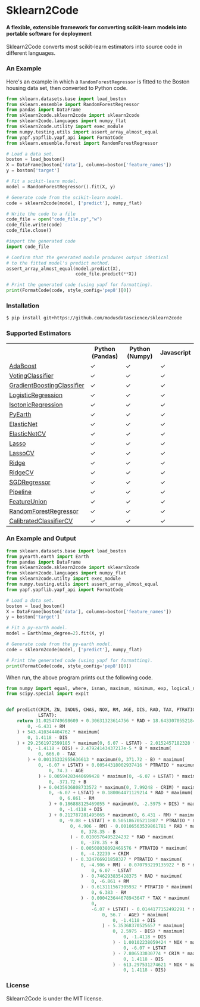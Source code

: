 # Sklearn2Code
#### A flexible, extensible framework for converting scikit-learn models into portable software for deployment ####

Sklearn2Code converts most scikit-learn estimators into source code in different languages. 


### An Example 
Here's an example in which a `RandomForestRegressor` is fitted to the Boston housing data set, then converted to Python code.
```python
from sklearn.datasets.base import load_boston
from sklearn.ensemble import RandomForestRegressor
from pandas import DataFrame
from sklearn2code.sklearn2code import sklearn2code
from sklearn2code.languages import numpy_flat
from sklearn2code.utility import exec_module
from numpy.testing.utils import assert_array_almost_equal
from yapf.yapflib.yapf_api import FormatCode
from sklearn.ensemble.forest import RandomForestRegressor

# Load a data set.
boston = load_boston()
X = DataFrame(boston['data'], columns=boston['feature_names'])
y = boston['target']

# Fit a scikit-learn model.
model = RandomForestRegressor().fit(X, y)

# Generate code from the scikit-learn model.
code = sklearn2code(model, ['predict'], numpy_flat)

# Write the code to a file
code_file = open("code_file.py","w")
code_file.write(code)
code_file.close()

#import the generated code
import code_file

# Confirm that the generated module produces output identical
# to the fitted model's predict method.
assert_array_almost_equal(model.predict(X), 
                          code_file.predict(**X))

# Print the generated code (using yapf for formatting).
print(FormatCode(code, style_config='pep8')[0])

```

### Installation

``` bash
$ pip install git+https://github.com/modusdatascience/sklearn2code
```
### Supported Estimators 

<table class="tg">

  <tr>
    <th class="tg-yw4l"></th>
    <th class="tg-yw4l">Python (Pandas)</th>
    <th class="tg-yw4l">Python (Numpy)</th>
    <th class="tg-yw4l">Javascript</th>
  </tr>
   <tr>
    <td class="tg-yw4l"><a href='http://scikit-learn.org/stable/modules/generated/sklearn.ensemble.AdaBoostClassifier.html'>AdaBoost</a></td>
    <td class="tg-yw4l">✓</td>
    <td class="tg-yw4l">✓</td>
    <td class="tg-yw4l">✓</td>
  </tr>
  <tr>
    <td class="tg-yw4l"><a href='http://scikit-learn.org/stable/modules/generated/sklearn.ensemble.VotingClassifier.html'>VotingClassifier</a></td>
    <td class="tg-yw4l">✓</td>
    <td class="tg-yw4l">✓</td>
    <td class="tg-yw4l">✓</td>
  </tr>
  <tr>
    <td class="tg-yw4l"><a href='http://scikit-learn.org/stable/modules/generated/sklearn.ensemble.GradientBoostingClassifier.html'>GradientBoostingClassifier</a></td>
    <td class="tg-yw4l">✓</td>
    <td class="tg-yw4l">✓</td>
    <td class="tg-yw4l">✓</td>
  </tr>
  <tr>
    <td class="tg-yw4l"><a href='http://scikit-learn.org/stable/modules/generated/sklearn.tree.DecisionTreeRegressor.html'>LogisticRegression</a></td>
    <td class="tg-yw4l">✓</td>
    <td class="tg-yw4l">✓</td>
    <td class="tg-yw4l">✓</td>
  </tr>
  <tr>
    <td class="tg-yw4l"><a href='http://scikit-learn.org/stable/modules/generated/sklearn.isotonic.IsotonicRegression.html#sklearn.isotonic.IsotonicRegression'>IsotonicRegression</a></td>
    <td class="tg-yw4l">✓</td>
    <td class="tg-yw4l">✓</td>
    <td class="tg-yw4l">✓</td>
  </tr>
  <tr>
    <td class="tg-yw4l"><a href='https://github.com/scikit-learn-contrib/py-earth'>PyEarth</a></td>
    <td class="tg-yw4l">✓</td>
    <td class="tg-yw4l">✓</td>
    <td class="tg-yw4l">✓</td>
  </tr>
  <tr>
    <td class="tg-yw4l"><a href='http://scikit-learn.org/stable/modules/generated/sklearn.linear_model.ElasticNet.html'>ElasticNet</a></td>
    <td class="tg-yw4l">✓</td>
    <td class="tg-yw4l">✓</td>
    <td class="tg-yw4l">✓</td>
  </tr>
  <tr>
    <td class="tg-yw4l"><a href='http://scikit-learn.org/stable/modules/generated/sklearn.linear_model.ElasticNetCV.html'>ElasticNetCV</a></td>
    <td class="tg-yw4l">✓</td>
    <td class="tg-yw4l">✓</td>
    <td class="tg-yw4l">✓</td>
  </tr>
  <tr>
    <td class="tg-yw4l"><a href='http://scikit-learn.org/stable/modules/generated/sklearn.linear_model.Lasso.html'>Lasso</a></td>
    <td class="tg-yw4l">✓</td>
    <td class="tg-yw4l">✓</td>
    <td class="tg-yw4l">✓</td>
  </tr>
  <tr>
    <td class="tg-yw4l"><a href='http://scikit-learn.org/stable/modules/generated/sklearn.linear_model.LassoCV.html'>LassoCV</a></td>
    <td class="tg-yw4l">✓</td>
    <td class="tg-yw4l">✓</td>
    <td class="tg-yw4l">✓</td>
  </tr>
  <tr>
    <td class="tg-yw4l"><a href='http://scikit-learn.org/stable/modules/generated/sklearn.linear_model.Ridge.html'>Ridge</a></td>
    <td class="tg-yw4l">✓</td>
    <td class="tg-yw4l">✓</td>
    <td class="tg-yw4l">✓</td>
  </tr>
  <tr>
    <td class="tg-yw4l"><a href='http://scikit-learn.org/stable/modules/generated/sklearn.linear_model.RidgeCV.html'>RidgeCV</a></td>
    <td class="tg-yw4l">✓</td>
    <td class="tg-yw4l">✓</td>
    <td class="tg-yw4l">✓</td>
  </tr>
  <tr>
    <td class="tg-yw4l"><a href='http://scikit-learn.org/stable/modules/generated/sklearn.linear_model.SGDRegressor.html'>SGDRegressor</a></td>
    <td class="tg-yw4l">✓</td>
    <td class="tg-yw4l">✓</td>
    <td class="tg-yw4l">✓</td>
  </tr>
  <tr>
    <td class="tg-yw4l"><a href='http://scikit-learn.org/stable/modules/generated/sklearn.pipeline.FeatureUnion.html'>Pipeline</a></td>
    <td class="tg-yw4l">✓</td>
    <td class="tg-yw4l">✓</td>
    <td class="tg-yw4l">✓</td>
  </tr>
  <tr>
    <td class="tg-yw4l"><a href='http://scikit-learn.org/stable/modules/generated/sklearn.pipeline.FeatureUnion.html'>FeatureUnion</a></td>
    <td class="tg-yw4l">✓</td>
    <td class="tg-yw4l">✓</td>
    <td class="tg-yw4l">✓</td>
  </tr>
  <tr>
    <td class="tg-yw4l"><a href='http://scikit-learn.org/stable/modules/generated/sklearn.ensemble.RandomForestRegressor.html'>RandomForestRegressor</a></td>
    <td class="tg-yw4l">✓</td>
    <td class="tg-yw4l">✓</td>
    <td class="tg-yw4l">✓</td>
  </tr>
  <tr>
    <td class="tg-yw4l"><a href='http://scikit-learn.org/stable/modules/generated/sklearn.calibration.CalibratedClassifierCV.html'>CalibratedClassifierCV</a></td>
    <td class="tg-yw4l">✓</td>
    <td class="tg-yw4l">✓</td>
    <td class="tg-yw4l">✓</td>
  </tr>
</table>

### An Example and Output 

```python
from sklearn.datasets.base import load_boston
from pyearth.earth import Earth
from pandas import DataFrame
from sklearn2code.sklearn2code import sklearn2code
from sklearn2code.languages import numpy_flat
from sklearn2code.utilty import exec_module
from numpy.testing.utils import assert_array_almost_equal
from yapf.yapflib.yapf_api import FormatCode

# Load a data set.
boston = load_boston()
X = DataFrame(boston['data'], columns=boston['feature_names'])
y = boston['target']

# Fit a py-earth model.
model = Earth(max_degree=2).fit(X, y)

# Generate code from the py-earth model.
code = sklearn2code(model, ['predict'], numpy_flat)

# Print the generated code (using yapf for formatting).
print(FormatCode(code, style_config='pep8')[0])
```

When run, the above program prints out the following code.

```python
from numpy import equal, where, isnan, maximum, minimum, exp, logical_not, logical_and, logical_or, select, less_equal, greater_equal, less, greater, nan, inf, log
from scipy.special import expit


def predict(CRIM, ZN, INDUS, CHAS, NOX, RM, AGE, DIS, RAD, TAX, PTRATIO, B,
            LSTAT):
    return 31.0254749698609 + 0.30631323614756 * RAD + 18.6433070552184 * maximum(
        0, -6.431 + RM
    ) + 543.410344404762 * maximum(
        0, 1.4118 - DIS
    ) + 29.2561972599185 * maximum(0, 6.07 - LSTAT) - 2.0152457182328 * maximum(
        0, -1.4118 + DIS) + 2.47924143437217e-5 * B * maximum(
            0, 666.0 - TAX
        ) + 0.00135332955636613 * maximum(0, 371.72 - B) * maximum(
            0, -6.07 + LSTAT) + 0.00544318002937416 * PTRATIO * maximum(
                0, 74.3 - AGE
            ) + 0.00594283440699428 * maximum(0, -6.07 + LSTAT) * maximum(
                0, -371.72 + B
            ) + 0.0435936808733572 * maximum(0, 7.99248 - CRIM) * maximum(
                0, -6.07 + LSTAT) + 0.180064471129214 * RAD * maximum(
                    0, 6.861 - RM
                ) + 0.186888125469055 * maximum(0, -2.5975 + DIS) * maximum(
                    0, -1.4118 + DIS
                ) + 0.212787281495065 * maximum(0, 6.431 - RM) * maximum(
                    0, -9.08 + LSTAT) + 0.505186705211807 * PTRATIO * maximum(
                        0, 4.906 - RM) - 0.00106563539861781 * RAD * maximum(
                            0, 378.35 - B
                        ) - 0.0100576495224232 * RAD * maximum(
                            0, -378.35 + B
                        ) - 0.00508038092469576 * PTRATIO * maximum(
                            0, -4.22239 + CRIM
                        ) - 0.324766921858327 * PTRATIO * maximum(
                            0, -4.906 + RM) - 0.070793219135922 * B * maximum(
                                0, 6.07 - LSTAT
                            ) - 0.746293835428375 * RAD * maximum(
                                0, -6.861 + RM
                            ) - 0.613111567305932 * PTRATIO * maximum(
                                0, 6.383 - RM
                            ) - 0.000423644678943647 * TAX * maximum(
                                0,
                                -6.07 + LSTAT) - 0.0144177152492291 * maximum(
                                    0, 56.7 - AGE) * maximum(
                                        0, -1.4118 + DIS
                                    ) - 5.35368370525657 * maximum(
                                        0, 2.5975 - DIS) * maximum(
                                            0, -1.4118 + DIS
                                        ) - 1.00102238059424 * NOX * maximum(
                                            0, -6.07 + LSTAT
                                        ) - 7.806533030774 * CRIM * maximum(
                                            0, 1.4118 - DIS
                                        ) - 613.297531274621 * NOX * maximum(
                                            0, 1.4118 - DIS)

```

### License ### 

Sklearn2Code is under the MIT license. 



